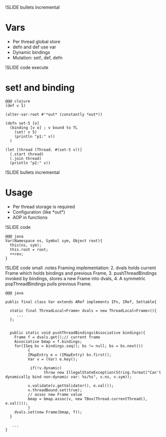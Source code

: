 !SLIDE bullets incremental 
# Vars 

* Per thread global store
* defn and def use var
* Dynamic bindings 
* Mutation: set!, def, defn

!SLIDE code execute
# set! and binding

    @@@ clojure
    (def v 1)

    (alter-var-root #'*out* (constantly *out*))

    (defn set-5 [o] 
      (binding [v o] ; v bound to TL
        (set! v 5)
        (println "p1:" v))
      )

    (let [thread (Thread. #(set-5 v))]
      (.start thread)
      (.join thread)
      (println "p2:" v)) 

!SLIDE bullets incremental 
# Usage 

* Per thread storage is required
* Configuration (like \*out\*)
* AOP in functions


!SLIDE code 

    @@@ java
    Var(Namespace ns, Symbol sym, Object root){
      this(ns, sym);
      this.root = root;
      ++rev;
    }

!SLIDE code small
.notes 
Framing implementation:
 2. dvals holds current Frame which holds bindings and previous Frame, 
 3. pushThreadBindings invoked by bindings, stores a new Frame into dvals,
 4. A symmetric popThreadBindings pulls previous Frame.

    @@@ java

    public final class Var extends ARef implements IFn, IRef, Settable{

      static final ThreadLocal<Frame> dvals = new ThreadLocal<Frame>(){
         ...
      };
      
   
      public static void pushThreadBindings(Associative bindings){
        Frame f = dvals.get();// current frame
        Associative bmap = f.bindings;
        for(ISeq bs = bindings.seq(); bs != null; bs = bs.next())
              {
              IMapEntry e = (IMapEntry) bs.first();
              Var v = (Var) e.key();
  
               if(!v.dynamic)
                     throw new IllegalStateException(String.format("Can't dynamically bind non-dynamic var: %s/%s", v.ns, v.sym));

              v.validate(v.getValidator(), e.val());
              v.threadBound.set(true);
              // assoc new Frame value
              bmap = bmap.assoc(v, new TBox(Thread.currentThread(), e.val()));
              }
        dvals.set(new Frame(bmap, f));
      }
   
       ...
    }


